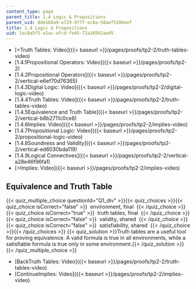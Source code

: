 ```yaml
---
content_type: page
parent_title: 1.4 Logic & Propositions
parent_uid: 8de160a9-e729-9f7f-ec8a-58aef5106eef
title: 1.4 Logic & Propositions
uid: 1ec8a5f5-a2ac-afcd-fe45-72a10562aa45
---
```


*   [\<Truth Tables: Video]({{< baseurl >}}/pages/proofs/tp2-2/truth-tables-video)
*   [1.4.1Propositional Operators: Video]({{< baseurl >}}/pages/proofs/tp2-2)
*   [1.4.2Propositional Operators]({{< baseurl >}}/pages/proofs/tp2-2/vertical-e6ef70d76365)
*   [1.4.3Digital Logic: Video]({{< baseurl >}}/pages/proofs/tp2-2/digital-logic-video)
*   [1.4.4Truth Tables: Video]({{< baseurl >}}/pages/proofs/tp2-2/truth-tables-video)
*   [1.4.5Equivalence and Truth Table]({{< baseurl >}}/pages/proofs/tp2-2/vertical-b8b2711c0ce8)
*   [1.4.6Implies: Video]({{< baseurl >}}/pages/proofs/tp2-2/implies-video)
*   [1.4.7Propositional Logic: Video]({{< baseurl >}}/pages/proofs/tp2-2/propositional-logic-video)
*   [1.4.8Soundness and Validity]({{< baseurl >}}/pages/proofs/tp2-2/vertical-ed6030bda119)
*   [1.4.9Logical Connectives]({{< baseurl >}}/pages/proofs/tp2-2/vertical-a28e46f96fa1)
*   [\>Implies: Video]({{< baseurl >}}/pages/proofs/tp2-2/implies-video)

Equivalence and Truth Table
---------------------------

  
{{< quiz_multiple_choice questionId="Q1_div" >}}{{< quiz_choices >}}{{< quiz_choice isCorrect="false" >}}&nbsp; environment, final &nbsp;{{< /quiz_choice >}}
{{< quiz_choice isCorrect="true" >}}&nbsp; truth tables, final &nbsp;{{< /quiz_choice >}}
{{< quiz_choice isCorrect="false" >}}&nbsp; validity, shared &nbsp;{{< /quiz_choice >}}
{{< quiz_choice isCorrect="false" >}}&nbsp; satisfiability, shared &nbsp;{{< /quiz_choice >}}{{< /quiz_choices >}}
{{< quiz_solution >}}Truth tables are a useful tool for proving equivalence. A valid formula is true in all environments, while a satisfiable formula is true only in some environment.{{< /quiz_solution >}}{{< /quiz_multiple_choice >}}

*   [BackTruth Tables: Video]({{< baseurl >}}/pages/proofs/tp2-2/truth-tables-video)
*   [ContinueImplies: Video]({{< baseurl >}}/pages/proofs/tp2-2/implies-video)